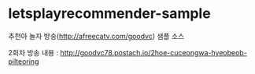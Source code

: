 letsplayrecommender-sample
==========================

추천아 놀자 방송(http://afreecatv.com/goodvc) 샘플 소스 


2회차 방송 내용 : http://goodvc78.postach.io/2hoe-cuceongwa-hyeobeob-pilteoring




